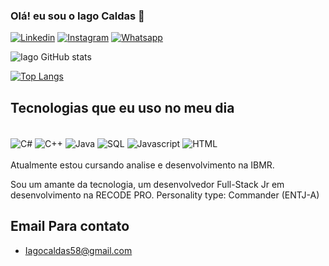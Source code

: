 ### Olá! eu sou o Iago Caldas 👋


[![Linkedin](https://img.shields.io/badge/LinkedIn-0077B5?style=for-the-badge&logo=linkedin&logoColor=white)](https://www.linkedin.com/in/iago-caldas-57b11a206/) 
[![Instagram](https://img.shields.io/badge/Instagram-E4405F?style=for-the-badge&logo=instagram&logoColor=white)](https://www.instagram.com/iagoaki/) 
[![Whatsapp](https://img.shields.io/badge/WhatsApp-25D366?style=for-the-badge&logo=whatsapp&logoColor=white)](https://api.whatsapp.com/send?phone=5521998231440) 

![Iago   GitHub  stats](https://github-readme-stats.vercel.app/api?username=iagoakie&show_icons=true&theme=tokyonight)

[![Top Langs](https://github-readme-stats.vercel.app/api/top-langs/?username=anuraghazra&layout=compact)](https://github.com/anuraghazra/github-readme-stats)


## Tecnologias que eu uso no meu dia

<div style="display: inline_block"> <br/>
<img align="center" alt="C#" src=https://img.shields.io/badge/C%23-239120?style=for-the-badge&logo=c-sharp&logoColor=white />
<img align="center" alt="C++" src=https://img.shields.io/badge/C%2B%2B-00599C?style=for-the-badge&logo=c%2B%2B&logoColor=white />
<img align="center" alt="Java" src=	https://img.shields.io/badge/Java-ED8B00?style=for-the-badge&logo=java&logoColor=white />
<img align="center" alt="SQL" src=https://img.shields.io/badge/MySQL-00000F?style=for-the-badge&logo=mysql&logoColor=white />
<img align="center" alt="Javascript" src=https://img.shields.io/badge/JavaScript-323330?style=for-the-badge&logo=javascript&logoColor=F7DF1E/>
<img align="center" alt="HTML" src=https://img.shields.io/badge/HTML-239120?style=for-the-badge&logo=html5&logoColor=white />


</div><br/>
Atualmente estou cursando analise e desenvolvimento na IBMR.

Sou um amante da tecnologia, um desenvolvedor Full-Stack Jr em desenvolvimento na RECODE PRO.
Personality type: Commander (ENTJ-A)

## Email Para contato
- Iagocaldas58@gmail.com



